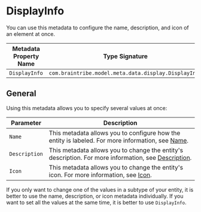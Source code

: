 # DisplayInfo

You can use this metadata to configure the name, description, and icon of an element at once.

Metadata Property Name  | Type Signature  
------- | -----------
`DisplayInfo` | `com.braintribe.model.meta.data.display.DisplayInfo`

## General

Using this metadata allows you to specify several values at once:

Parameter | Description
------| ---------
`Name` | This metadata allows you to configure how the entity is labeled. For more information, see [Name](../PROMPT/name.md).
`Description` | This metadata allows you to change the entity's description. For more information, see [Description](../PROMPT/description.md).
`Icon` | This metadata allows you to change the entity's icon. For more information, see [Icon](icon.md).

If you only want to change one of the values in a subtype of your entity, it is better to use the name, description, or icon metadata individually. If you want to set all the values at the same time, it is better to use `DisplayInfo`.

